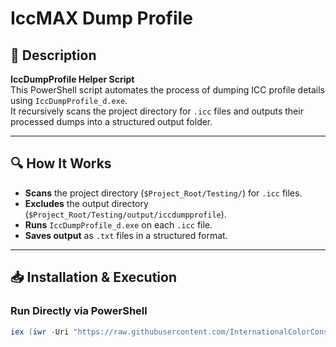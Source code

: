# IccMAX Dump Profile

## 📜 Description
**IccDumpProfile Helper Script**  
This PowerShell script automates the process of dumping ICC profile details using `IccDumpProfile_d.exe`.  
It recursively scans the project directory for `.icc` files and outputs their processed dumps into a structured output folder.

---

## 🔍 How It Works
- **Scans** the project directory (`$Project_Root/Testing/`) for `.icc` files.
- **Excludes** the output directory (`$Project_Root/Testing/output/iccdumpprofile`).
- **Runs** `IccDumpProfile_d.exe` on each `.icc` file.
- **Saves output** as `.txt` files in a structured format.

---

## 📥 Installation & Execution
### **Run Directly via PowerShell**
```powershell
iex (iwr -Uri "https://raw.githubusercontent.com/InternationalColorConsortium/DemoIccMAX/refs/heads/master/contrib/HelperScripts/iccdumpprofile.ps1").Content
